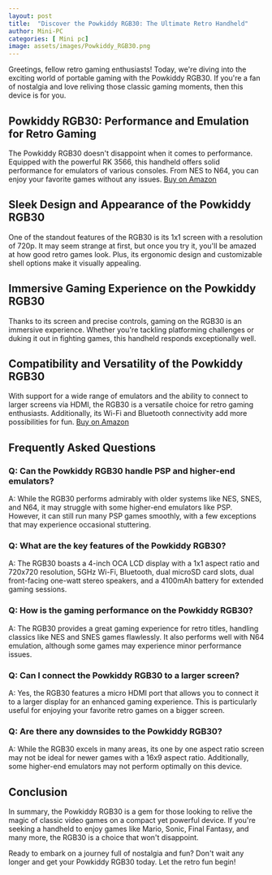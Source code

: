 ```yaml
---
layout: post
title:  "Discover the Powkiddy RGB30: The Ultimate Retro Handheld"
author: Mini-PC
categories: [ Mini pc]
image: assets/images/Powkiddy_RGB30.png
--- 
```


Greetings, fellow retro gaming enthusiasts! Today, we're diving into the exciting world of portable gaming with the Powkiddy RGB30. If you're a fan of nostalgia and love reliving those classic gaming moments, then this device is for you.

## Powkiddy RGB30: Performance and Emulation for Retro Gaming


The Powkiddy RGB30 doesn't disappoint when it comes to performance. Equipped with the powerful RK 3566, this handheld offers solid performance for emulators of various consoles. From NES to N64, you can enjoy your favorite games without any issues. [Buy on Amazon](https://amzn.to/3U7PbhG)

## Sleek Design and Appearance of the Powkiddy RGB30


One of the standout features of the RGB30 is its 1x1 screen with a resolution of 720p. It may seem strange at first, but once you try it, you'll be amazed at how good retro games look. Plus, its ergonomic design and customizable shell options make it visually appealing.

## Immersive Gaming Experience on the Powkiddy RGB30


Thanks to its screen and precise controls, gaming on the RGB30 is an immersive experience. Whether you're tackling platforming challenges or duking it out in fighting games, this handheld responds exceptionally well.

## Compatibility and Versatility of the Powkiddy RGB30


With support for a wide range of emulators and the ability to connect to larger screens via HDMI, the RGB30 is a versatile choice for retro gaming enthusiasts. Additionally, its Wi-Fi and Bluetooth connectivity add more possibilities for fun. [Buy on Amazon](https://amzn.to/3U7PbhG)


## Frequently Asked Questions

### Q: Can the Powkiddy RGB30 handle PSP and higher-end emulators?

A: While the RGB30 performs admirably with older systems like NES, SNES, and N64, it may struggle with some higher-end emulators like PSP. However, it can still run many PSP games smoothly, with a few exceptions that may experience occasional stuttering.

### Q: What are the key features of the Powkiddy RGB30?

A: The RGB30 boasts a 4-inch OCA LCD display with a 1x1 aspect ratio and 720x720 resolution, 5GHz Wi-Fi, Bluetooth, dual microSD card slots, dual front-facing one-watt stereo speakers, and a 4100mAh battery for extended gaming sessions.

### Q: How is the gaming performance on the Powkiddy RGB30?

A: The RGB30 provides a great gaming experience for retro titles, handling classics like NES and SNES games flawlessly. It also performs well with N64 emulation, although some games may experience minor performance issues.

### Q: Can I connect the Powkiddy RGB30 to a larger screen?

A: Yes, the RGB30 features a micro HDMI port that allows you to connect it to a larger display for an enhanced gaming experience. This is particularly useful for enjoying your favorite retro games on a bigger screen.

### Q: Are there any downsides to the Powkiddy RGB30?

A: While the RGB30 excels in many areas, its one by one aspect ratio screen may not be ideal for newer games with a 16x9 aspect ratio. Additionally, some higher-end emulators may not perform optimally on this device.

## Conclusion

In summary, the Powkiddy RGB30 is a gem for those looking to relive the magic of classic video games on a compact yet powerful device. If you're seeking a handheld to enjoy games like Mario, Sonic, Final Fantasy, and many more, the RGB30 is a choice that won't disappoint.

Ready to embark on a journey full of nostalgia and fun? Don't wait any longer and get your Powkiddy RGB30 today. Let the retro fun begin!
